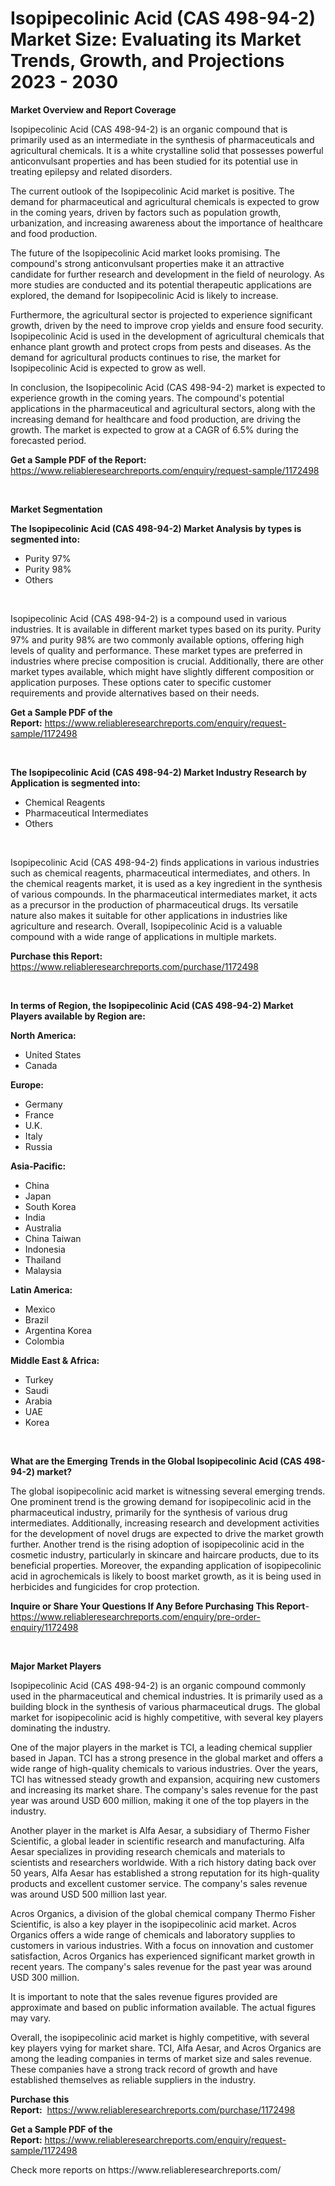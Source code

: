 <p><h1>Isopipecolinic Acid (CAS 498-94-2) Market Size: Evaluating its Market Trends, Growth, and Projections 2023 - 2030</h1></p><p><strong>Market Overview and Report Coverage</strong></p>
<p><p>Isopipecolinic Acid (CAS 498-94-2) is an organic compound that is primarily used as an intermediate in the synthesis of pharmaceuticals and agricultural chemicals. It is a white crystalline solid that possesses powerful anticonvulsant properties and has been studied for its potential use in treating epilepsy and related disorders.</p><p>The current outlook of the Isopipecolinic Acid market is positive. The demand for pharmaceutical and agricultural chemicals is expected to grow in the coming years, driven by factors such as population growth, urbanization, and increasing awareness about the importance of healthcare and food production.</p><p>The future of the Isopipecolinic Acid market looks promising. The compound's strong anticonvulsant properties make it an attractive candidate for further research and development in the field of neurology. As more studies are conducted and its potential therapeutic applications are explored, the demand for Isopipecolinic Acid is likely to increase.</p><p>Furthermore, the agricultural sector is projected to experience significant growth, driven by the need to improve crop yields and ensure food security. Isopipecolinic Acid is used in the development of agricultural chemicals that enhance plant growth and protect crops from pests and diseases. As the demand for agricultural products continues to rise, the market for Isopipecolinic Acid is expected to grow as well.</p><p>In conclusion, the Isopipecolinic Acid (CAS 498-94-2) market is expected to experience growth in the coming years. The compound's potential applications in the pharmaceutical and agricultural sectors, along with the increasing demand for healthcare and food production, are driving the growth. The market is expected to grow at a CAGR of 6.5% during the forecasted period.</p></p>
<p><strong>Get a Sample PDF of the Report:</strong> <a href="https://www.reliableresearchreports.com/enquiry/request-sample/1172498">https://www.reliableresearchreports.com/enquiry/request-sample/1172498</a></p>
<p>&nbsp;</p>
<p><strong>Market Segmentation</strong></p>
<p><strong>The Isopipecolinic Acid (CAS 498-94-2) Market Analysis by types is segmented into:</strong></p>
<p><ul><li>Purity 97%</li><li>Purity 98%</li><li>Others</li></ul></p>
<p>&nbsp;</p>
<p><p>Isopipecolinic Acid (CAS 498-94-2) is a compound used in various industries. It is available in different market types based on its purity. Purity 97% and purity 98% are two commonly available options, offering high levels of quality and performance. These market types are preferred in industries where precise composition is crucial. Additionally, there are other market types available, which might have slightly different composition or application purposes. These options cater to specific customer requirements and provide alternatives based on their needs.</p></p>
<p><strong>Get a Sample PDF of the Report:</strong>&nbsp;<a href="https://www.reliableresearchreports.com/enquiry/request-sample/1172498">https://www.reliableresearchreports.com/enquiry/request-sample/1172498</a></p>
<p>&nbsp;</p>
<p><strong>The Isopipecolinic Acid (CAS 498-94-2) Market Industry Research by Application is segmented into:</strong></p>
<p><ul><li>Chemical Reagents</li><li>Pharmaceutical Intermediates</li><li>Others</li></ul></p>
<p>&nbsp;</p>
<p><p>Isopipecolinic Acid (CAS 498-94-2) finds applications in various industries such as chemical reagents, pharmaceutical intermediates, and others. In the chemical reagents market, it is used as a key ingredient in the synthesis of various compounds. In the pharmaceutical intermediates market, it acts as a precursor in the production of pharmaceutical drugs. Its versatile nature also makes it suitable for other applications in industries like agriculture and research. Overall, Isopipecolinic Acid is a valuable compound with a wide range of applications in multiple markets.</p></p>
<p><strong>Purchase this Report:</strong>&nbsp; <a href="https://www.reliableresearchreports.com/purchase/1172498">https://www.reliableresearchreports.com/purchase/1172498</a></p>
<p>&nbsp;</p>
<p><strong>In terms of Region, the Isopipecolinic Acid (CAS 498-94-2) Market Players available by Region are:</strong></p>
<p>
    <p> <strong> North America: </strong>
        <ul>
            <li>United States</li>
            <li>Canada</li>
        </ul>
        </p> 
    <p> <strong> Europe: </strong>
        <ul>
            <li>Germany</li>
            <li>France</li>
            <li>U.K.</li>
            <li>Italy</li>
            <li>Russia</li>
        </ul>
        </p> 
    <p> <strong> Asia-Pacific: </strong>
        <ul>
            <li>China</li>
            <li>Japan</li>
            <li>South Korea</li>
            <li>India</li>
            <li>Australia</li>
            <li>China Taiwan</li>
            <li>Indonesia</li>
            <li>Thailand</li>
            <li>Malaysia</li>
        </ul>
        </p> 
    <p> <strong> Latin America: </strong>
        <ul>
            <li>Mexico</li>
            <li>Brazil</li>
            <li>Argentina Korea</li>
            <li>Colombia</li>
        </ul>
        </p> 
    <p> <strong> Middle East & Africa: </strong>
        <ul>
            <li>Turkey</li>
            <li>Saudi</li>
            <li>Arabia</li>
            <li>UAE</li>
            <li>Korea</li>
        </ul>
    </p>
    </p>
<p>&nbsp;</p>
<p><strong>What are the Emerging Trends in the Global Isopipecolinic Acid (CAS 498-94-2) market?</strong></p>
<p><p>The global isopipecolinic acid market is witnessing several emerging trends. One prominent trend is the growing demand for isopipecolinic acid in the pharmaceutical industry, primarily for the synthesis of various drug intermediates. Additionally, increasing research and development activities for the development of novel drugs are expected to drive the market growth further. Another trend is the rising adoption of isopipecolinic acid in the cosmetic industry, particularly in skincare and haircare products, due to its beneficial properties. Moreover, the expanding application of isopipecolinic acid in agrochemicals is likely to boost market growth, as it is being used in herbicides and fungicides for crop protection.</p></p>
<p><strong>Inquire or Share Your Questions If Any Before Purchasing This Report</strong>- <a href="https://www.reliableresearchreports.com/enquiry/pre-order-enquiry/1172498">https://www.reliableresearchreports.com/enquiry/pre-order-enquiry/1172498</a></p>
<p>&nbsp;</p>
<p><strong>Major Market Players</strong></p>
<p><p>Isopipecolinic Acid (CAS 498-94-2) is an organic compound commonly used in the pharmaceutical and chemical industries. It is primarily used as a building block in the synthesis of various pharmaceutical drugs. The global market for isopipecolinic acid is highly competitive, with several key players dominating the industry.</p><p>One of the major players in the market is TCI, a leading chemical supplier based in Japan. TCI has a strong presence in the global market and offers a wide range of high-quality chemicals to various industries. Over the years, TCI has witnessed steady growth and expansion, acquiring new customers and increasing its market share. The company's sales revenue for the past year was around USD 600 million, making it one of the top players in the industry.</p><p>Another player in the market is Alfa Aesar, a subsidiary of Thermo Fisher Scientific, a global leader in scientific research and manufacturing. Alfa Aesar specializes in providing research chemicals and materials to scientists and researchers worldwide. With a rich history dating back over 50 years, Alfa Aesar has established a strong reputation for its high-quality products and excellent customer service. The company's sales revenue was around USD 500 million last year.</p><p>Acros Organics, a division of the global chemical company Thermo Fisher Scientific, is also a key player in the isopipecolinic acid market. Acros Organics offers a wide range of chemicals and laboratory supplies to customers in various industries. With a focus on innovation and customer satisfaction, Acros Organics has experienced significant market growth in recent years. The company's sales revenue for the past year was around USD 300 million.</p><p>It is important to note that the sales revenue figures provided are approximate and based on public information available. The actual figures may vary.</p><p>Overall, the isopipecolinic acid market is highly competitive, with several key players vying for market share. TCI, Alfa Aesar, and Acros Organics are among the leading companies in terms of market size and sales revenue. These companies have a strong track record of growth and have established themselves as reliable suppliers in the industry.</p></p>
<p><strong>Purchase this Report:</strong>&nbsp;&nbsp;<a href="https://www.reliableresearchreports.com/purchase/1172498">https://www.reliableresearchreports.com/purchase/1172498</a></p>
<p></p>
<p><strong>Get a Sample PDF of the Report:</strong>&nbsp;<a href="https://www.reliableresearchreports.com/enquiry/request-sample/1172498">https://www.reliableresearchreports.com/enquiry/request-sample/1172498</a></p>
<p>Check more reports on https://www.reliableresearchreports.com/</p>